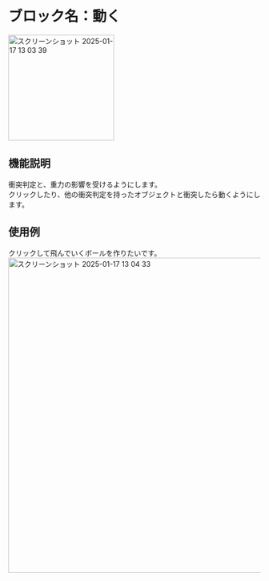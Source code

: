 # ブロック名：動く
<img width="211" alt="スクリーンショット 2025-01-17 13 03 39" src="https://github.com/user-attachments/assets/eaa0d7d2-561a-4c47-b08f-9cf986b6ba29" />

## 機能説明
衝突判定と、重力の影響を受けるようにします。  
クリックしたり、他の衝突判定を持ったオブジェクトと衝突したら動くようにします。

## 使用例
クリックして飛んでいくボールを作りたいです。  
<img width="629" alt="スクリーンショット 2025-01-17 13 04 33" src="https://github.com/user-attachments/assets/b5947eeb-e113-4115-8a65-10a1a8b1bc95" />
